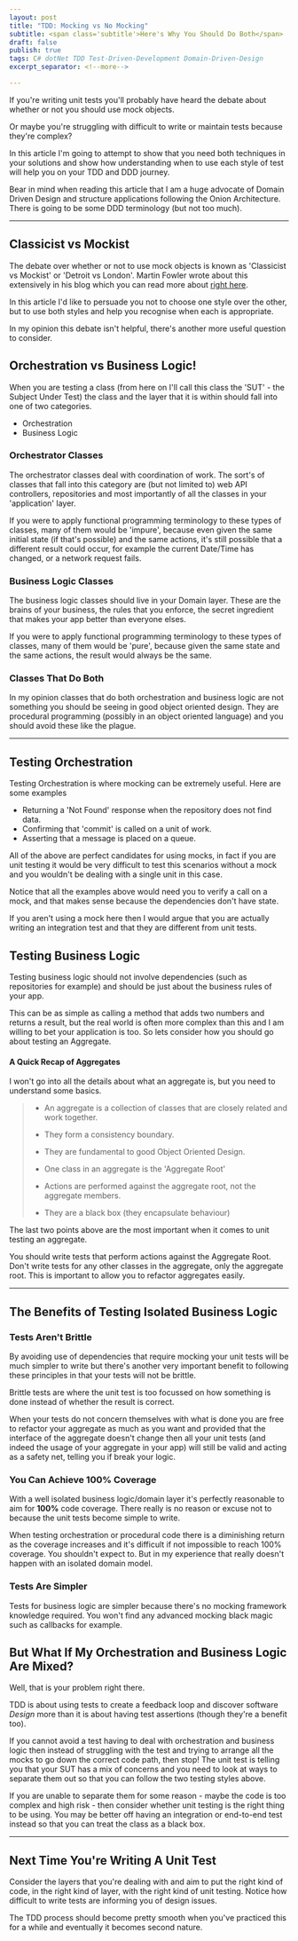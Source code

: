 ```yaml
---
layout: post
title: "TDD: Mocking vs No Mocking"
subtitle: <span class='subtitle'>Here's Why You Should Do Both</span>
draft: false
publish: true
tags: C# dotNet TDD Test-Driven-Development Domain-Driven-Design
excerpt_separator: <!--more-->

---
```

If you're writing unit tests you'll probably have heard the debate about whether or not you should use mock objects. 

Or maybe you're struggling with difficult to write or maintain tests because they're complex?

In this article I'm going to attempt to show that you need both techniques in your solutions and show how understanding when to use each style of test will help you on your TDD and DDD journey.

<!--more-->

Bear in mind when reading this article that I am a huge advocate of Domain Driven Design and structure applications following the Onion Architecture. There is going to be some DDD terminology (but not too much).

---

## Classicist vs Mockist
The debate over whether or not to use mock objects is known as 'Classicist vs Mockist' or 'Detroit vs London'. Martin Fowler wrote about this extensively in his blog which you can read more about [right here](https://martinfowler.com/articles/mocksArentStubs.html#ClassicalAndMockistTesting).

In this article I'd like to persuade you not to choose one style over the other, but to use both styles and help you recognise when each is appropriate.

In my opinion this debate isn't helpful, there's another more useful question to consider.

## Orchestration vs Business Logic!
When you are testing a class (from here on I'll call this class the 'SUT' - the Subject Under Test) the class and the layer that it is within should fall into one of two categories.
- Orchestration
- Business Logic

### Orchestrator Classes
The orchestrator classes deal with coordination of work. The sort's of classes that fall into this category are (but not limited to) web API controllers, repositories and most importantly of all the classes in your 'application' layer.

If you were to apply functional programming terminology to these types of classes, many of them would be 'impure', because even given the same initial state (if that's possible) and the same actions, it's still possible that a different result could occur, for example the current Date/Time has changed, or a network request fails.

### Business Logic Classes
The business logic classes should live in your Domain layer. These are the brains of your business, the rules that you enforce, the secret ingredient that makes your app better than everyone elses.

If you were to apply functional programming terminology to these types of classes, many of them would be 'pure', because given the same state and the same actions, the result would always be the same.

### Classes That Do Both
In my opinion classes that do both orchestration and business logic are not something you should be seeing in good object oriented design. 
They are procedural programming (possibly in an object oriented language) and you should avoid these like the plague.

---

## Testing Orchestration
Testing Orchestration is where mocking can be extremely useful.
Here are some examples
- Returning a 'Not Found' response when the repository does not find data.
- Confirming that 'commit' is called on a unit of work.
- Asserting that a message is placed on a queue.

All of the above are perfect candidates for using mocks, in fact if you are unit testing it would be very difficult to test this scenarios without a mock and you wouldn't be dealing with a single unit in this case.

Notice that all the examples above would need you to verify a call on a mock, and that makes sense because the dependencies don't have state.

If you aren't using a mock here then I would argue that you are actually writing an integration test and that they are different from unit tests.

## Testing Business Logic
Testing business logic should not involve dependencies (such as repositories for example) and should be just about the business rules of your app.

This can be as simple as calling a method that adds two numbers and returns a result, but the real world is often more complex than this and I am willing to bet your application is too. So lets consider how you should go about testing an Aggregate.

#### A Quick Recap of Aggregates
I won't go into all the details about what an aggregate is, but you need to understand some basics.
>* An aggregate is a collection of classes that are closely related and work together. 
>
>* They form a consistency boundary.
>
>* They are fundamental to good Object Oriented Design.
>
>* One class in an aggregate is the 'Aggregate Root'
>
>* Actions are performed against the aggregate root, not the aggregate members.
>
>* They are a black box (they encapsulate behaviour)

The last two points above are the most important when it comes to unit testing an aggregate.

You should write tests that perform actions against the Aggregate Root. Don't write tests for any other classes in the aggregate, only the aggregate root. This is important to allow you to refactor aggregates easily.

---

## The Benefits of Testing Isolated Business Logic

### Tests Aren't Brittle 

By avoiding use of dependencies that require mocking your unit tests will be much simpler to write but there's another very important benefit to following these principles in that your tests will not be brittle.

Brittle tests are where the unit test is too focussed on how something is done instead of whether the result is correct.

When your tests do not concern themselves with what is done you are free to refactor your aggregate as much as you want and provided that the interface of the aggregate doesn't change then all your unit tests (and indeed the usage of your aggregate in your app) will still be valid and acting as a safety net, telling you if break your logic.

### You Can Achieve 100% Coverage

With a well isolated business logic/domain layer it's perfectly reasonable to aim for **100%** code coverage. There really is no reason or excuse not to because the unit tests become simple to write.

When testing orchestration or procedural code there is a diminishing return as the coverage increases and it's difficult if not impossible to reach 100% coverage. You shouldn't expect to. 
But in my experience that really doesn't happen with an isolated domain model.

### Tests Are Simpler
Tests for business logic are simpler because there's no mocking framework knowledge required. You won't find any advanced mocking black magic such as callbacks for example.

## But What If My Orchestration and Business Logic Are Mixed?
Well, that is your problem right there.

TDD is about using tests to create a feedback loop and discover software *Design* more than it is about having test assertions (though they're a benefit too). 

If you cannot avoid a test having to deal with orchestration and business logic then instead of struggling with the test and trying to arrange all the mocks to go down the correct code path, then stop!
The unit test is telling you that your SUT has a mix of concerns and you need to look at ways to separate them out so that you can follow the two testing styles above.

If you are unable to separate them for some reason - maybe the code is too complex and high risk - then consider whether unit testing is the right thing to be using.
You may be better off having an integration or end-to-end test instead so that you can treat the class as a black box.

---

## Next Time You're Writing A Unit Test

Consider the layers that you're dealing with and aim to put the right kind of code, in the right kind of layer, with the right kind of unit testing.
Notice how difficult to write tests are informing you of design issues.

The TDD process should become pretty smooth when you've practiced this for a while and eventually it becomes second nature.